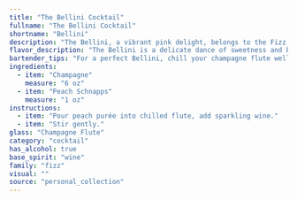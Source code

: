 ```yaml
---
title: "The Bellini Cocktail"
fullname: "The Bellini Cocktail"
shortname: "Bellini"
description: "The Bellini, a vibrant pink delight, belongs to the Fizz family, characterized by its bubbly, refreshing nature. This classic Italian cocktail, created in the 1930s at Harry's Bar in Venice, gets its name from the Venetian artist, Giovanni Bellini, due to its resemblance to his paintings. "
flavor_description: "The Bellini is a delicate dance of sweetness and bubbles. The peach schnapps brings a vibrant, ripe peach flavor with a hint of sweetness. This sweetness is balanced by the dryness and acidity of the Champagne, creating a harmonious and refreshing experience. The bubbles add a playful lightness, making it a perfect aperitivo. "
bartender_tips: "For a perfect Bellini, chill your champagne flute well. Use high-quality peach schnapps, not flavored vodka.  Pour a shot of schnapps into the glass and top with chilled champagne.  A gentle pour, avoiding too much foam, creates a beautiful layered effect. Garnish with a peach slice or a few fresh peach slices for an extra touch. "
ingredients:
  - item: "Champagne"
    measure: "6 oz"
  - item: "Peach Schnapps"
    measure: "1 oz"
instructions:
  - item: "Pour peach purée into chilled flute, add sparkling wine."
  - item: "Stir gently."
glass: "Champagne Flute"
category: "cocktail"
has_alcohol: true
base_spirit: "wine"
family: "fizz"
visual: ""
source: "personal_collection"
---
```


